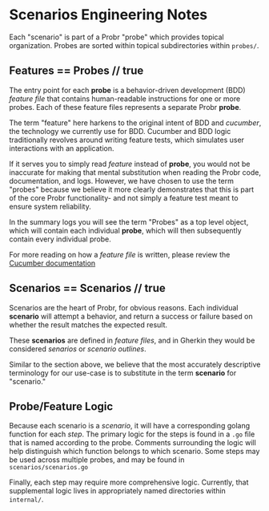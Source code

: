 # Scenarios Engineering Notes

Each "scenario" is part of a Probr "probe" which provides topical organization. Probes are sorted within topical subdirectories within `probes/`.

## Features == Probes // true

The entry point for each **probe** is a behavior-driven development (BDD) _feature file_ that contains human-readable instructions for one or more probes.  Each of these feature files represents a separate Probr **probe**.

The term "feature" here harkens to the original intent of BDD and _cucumber_, the technology we currently use for BDD. Cucumber and BDD logic traditionally revolves around writing feature tests, which simulates user interactions with an application.

If it serves you to simply read _feature_ instead of **probe**, you would not be inaccurate for making that mental substitution when reading the Probr code, documentation, and logs. However, we have chosen to use the term "probes" because we believe it more clearly demonstrates that this is part of the core Probr functionality- and not simply a feature test meant to ensure system reliability.

In the summary logs you will see the term "Probes" as a top level object, which will contain each individual **probe**, which will then subsequently contain every individual probe.

For more reading on how a _feature file_ is written, please review the [Cucumber documentation](https://cucumber.io/docs/gherkin/reference/)

## Scenarios == Scenarios // true

Scenarios are the heart of Probr, for obvious reasons. Each individual **scenario** will attempt a behavior, and return a success or failure based on whether the result matches the expected result.

These **scenarios** are defined in _feature files_, and in Gherkin they would be considered _senarios_ or _scenario outlines_.

Similar to the section above, we believe that the most accurately descriptive terminology for our use-case is to substitute in the term **scenario** for "scenario."

## Probe/Feature Logic

Because each scenario is a _scenario_, it will have a corresponding golang function for each _step_. The primary logic for the steps is found in a `.go` file that is named according to the probe. Comments surrounding the logic will help distinguish which function belongs to which scenario. Some steps may be used across multiple probes, and may be found in `scenarios/scenarios.go`

Finally, each step may require more comprehensive logic. Currently, that supplemental logic lives in appropriately named directories within `internal/`.
